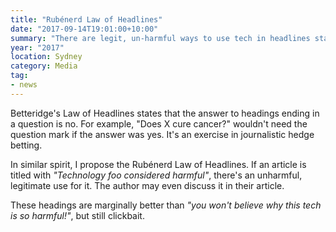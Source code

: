 ```yaml
---
title: "Rubénerd Law of Headlines"
date: "2017-09-14T19:01:00+10:00"
summary: "There are legit, un-harmful ways to use tech in headlines stating they're considered harmful"
year: "2017"
location: Sydney
category: Media
tag:
- news
---
```

Betteridge's Law of Headlines states that the answer to headings ending in a question is no. For example, "Does X cure cancer?" wouldn't need the question mark if the answer was yes. It's an exercise in journalistic hedge betting.

In similar spirit, I propose the Rubénerd Law of Headlines. If an article is titled with *"Technology foo considered harmful"*, there's an unharmful, legitimate use for it. The author may even discuss it in their article.

These headings are marginally better than *"you won't believe why this tech is so harmful!"*, but still clickbait.

